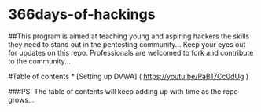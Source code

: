 # 366days-of-hackings
##This program is aimed at teaching young and aspiring hackers the skills they need to stand out in the pentesting community...
Keep your eyes out for updates on this repo. Professionals are welcomed to fork and contribute to the community...

#Table of contents
	* [Setting up DVWA] ( https://youtu.be/PaB17Cc0dUg )

###PS: The table of contents will keep adding up with time as the repo grows...